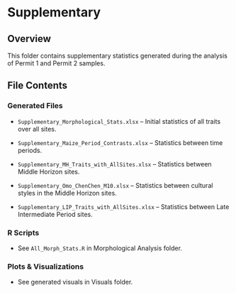 # Supplementary

## Overview

This folder contains supplementary statistics generated during the analysis of Permit 1 and Permit 2 samples.

## File Contents

### Generated Files

- `Supplementary_Morphological_Stats.xlsx` – Initial statistics of all traits over all sites.

- `Supplementary_Maize_Period_Contrasts.xlsx` – Statistics between time periods.

- `Supplementary_MH_Traits_with_AllSites.xlsx` – Statistics between Middle Horizon sites.

- `Supplementary_Omo_ChenChen_M10.xlsx` – Statistics between cultural styles in the Middle Horizon sites.
  
- `Supplementary_LIP_Traits_with_AllSites.xlsx` – Statistics between Late Intermediate Period sites.
  

### R Scripts
  
- See `All_Morph_Stats.R` in Morphological Analysis folder. 


### Plots & Visualizations

- See generated visuals in Visuals folder.


